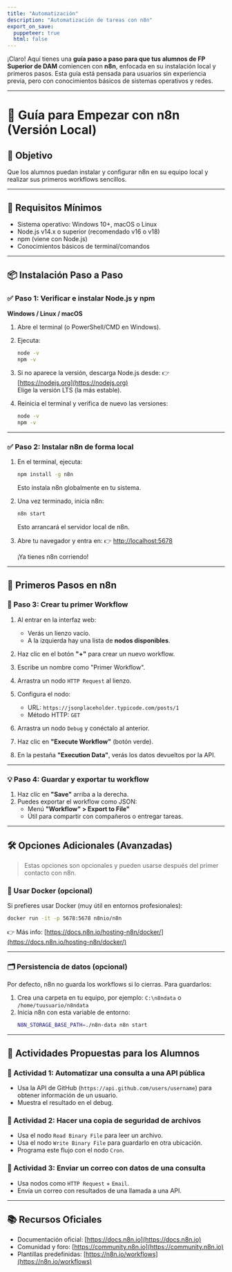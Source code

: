 ```yaml
---
title: "Automatización"
description: "Automatización de tareas con n8n"
export_on_save:
  puppeteer: true
  html: false
---
```


¡Claro! Aquí tienes una **guía paso a paso para que tus alumnos de FP Superior de DAM** comiencen con **n8n**, enfocada en su instalación local y primeros pasos. Esta guía está pensada para usuarios sin experiencia previa, pero con conocimientos básicos de sistemas operativos y redes.

---

# 📘 Guía para Empezar con n8n (Versión Local)

## 🎯 Objetivo
Que los alumnos puedan instalar y configurar n8n en su equipo local y realizar sus primeros workflows sencillos.

---

## 🧰 Requisitos Mínimos

- Sistema operativo: Windows 10+, macOS o Linux
- Node.js v14.x o superior (recomendado v16 o v18)
- npm (viene con Node.js)
- Conocimientos básicos de terminal/comandos

---

## 📦 Instalación Paso a Paso

### ✅ Paso 1: Verificar e instalar Node.js y npm

**Windows / Linux / macOS**

1. Abre el terminal (o PowerShell/CMD en Windows).
2. Ejecuta:
   ```bash
   node -v
   npm -v
   ```
3. Si no aparece la versión, descarga Node.js desde:
   👉 [https://nodejs.org](https://nodejs.org)  
   Elige la versión LTS (la más estable).

4. Reinicia el terminal y verifica de nuevo las versiones:
   ```bash
   node -v
   npm -v
   ```

---

### ✅ Paso 2: Instalar n8n de forma local

1. En el terminal, ejecuta:
   ```bash
   npm install -g n8n
   ```
   Esto instala n8n globalmente en tu sistema.

2. Una vez terminado, inicia n8n:
   ```bash
   n8n start
   ```
   Esto arrancará el servidor local de n8n.

3. Abre tu navegador y entra en:
   👉 [http://localhost:5678](http://localhost:5678)

   ¡Ya tienes n8n corriendo!

---

## 🧪 Primeros Pasos en n8n

### 🧭 Paso 3: Crear tu primer Workflow

1. Al entrar en la interfaz web:
   - Verás un lienzo vacío.
   - A la izquierda hay una lista de **nodos disponibles**.

2. Haz clic en el botón **"+"** para crear un nuevo workflow.

3. Escribe un nombre como "Primer Workflow".

4. Arrastra un nodo `HTTP Request` al lienzo.

5. Configura el nodo:
   - URL: `https://jsonplaceholder.typicode.com/posts/1`
   - Método HTTP: `GET`

6. Arrastra un nodo `Debug` y conéctalo al anterior.

7. Haz clic en **"Execute Workflow"** (botón verde).

8. En la pestaña **"Execution Data"**, verás los datos devueltos por la API.

---

### 💡 Paso 4: Guardar y exportar tu workflow

1. Haz clic en **"Save"** arriba a la derecha.
2. Puedes exportar el workflow como JSON:
   - Menú **"Workflow" > Export to File"**
   - Útil para compartir con compañeros o entregar tareas.

---

## 🛠️ Opciones Adicionales (Avanzadas)

> Estas opciones son opcionales y pueden usarse después del primer contacto con n8n.

### 🐳 Usar Docker (opcional)

Si prefieres usar Docker (muy útil en entornos profesionales):

```bash
docker run -it -p 5678:5678 n8nio/n8n
```

👉 Más info: [https://docs.n8n.io/hosting-n8n/docker/](https://docs.n8n.io/hosting-n8n/docker/)

---

### 🗂️ Persistencia de datos (opcional)

Por defecto, n8n no guarda los workflows si lo cierras. Para guardarlos:

1. Crea una carpeta en tu equipo, por ejemplo: `C:\n8ndata` o `/home/tuusuario/n8ndata`
2. Inicia n8n con esta variable de entorno:
   ```bash
   N8N_STORAGE_BASE_PATH=./n8n-data n8n start
   ```

---

## 📝 Actividades Propuestas para los Alumnos

### 🧪 Actividad 1: Automatizar una consulta a una API pública
- Usa la API de GitHub (`https://api.github.com/users/username`) para obtener información de un usuario.
- Muestra el resultado en el debug.

### 🧪 Actividad 2: Hacer una copia de seguridad de archivos
- Usa el nodo `Read Binary File` para leer un archivo.
- Usa el nodo `Write Binary File` para guardarlo en otra ubicación.
- Programa este flujo con el nodo `Cron`.

### 🧪 Actividad 3: Enviar un correo con datos de una consulta
- Usa nodos como `HTTP Request` + `Email`.
- Envía un correo con resultados de una llamada a una API.

---

## 📚 Recursos Oficiales

- Documentación oficial: [https://docs.n8n.io](https://docs.n8n.io)
- Comunidad y foro: [https://community.n8n.io](https://community.n8n.io)
- Plantillas predefinidas: [https://n8n.io/workflows](https://n8n.io/workflows)

